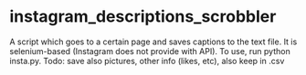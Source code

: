 # instagram_descriptions_scrobbler
A script which goes to a certain page and saves captions to the text file.
It is selenium-based (Instagram does not provide with API). To use, run python insta.py.
Todo: save also pictures, other info (likes, etc), also keep in .csv
